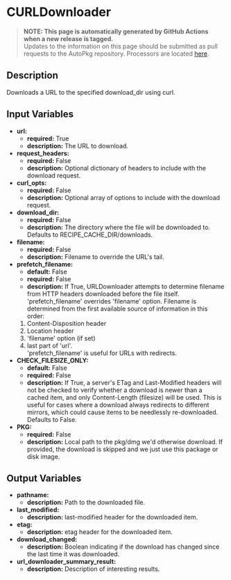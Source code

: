 # CURLDownloader

> **NOTE: This page is automatically generated by GitHub Actions when a new release is tagged.**<br />Updates to the information on this page should be submitted as pull requests to the AutoPkg repository. Processors are located [here](https://github.com/autopkg/autopkg/tree/master/Code/autopkglib).
## Description
Downloads a URL to the specified download\_dir using curl.

## Input Variables
- **url:**
    - **required:** True
    - **description:** The URL to download.
- **request\_headers:**
    - **required:** False
    - **description:** Optional dictionary of headers to include with the download request.
- **curl\_opts:**
    - **required:** False
    - **description:** Optional array of options to include with the download request.
- **download\_dir:**
    - **required:** False
    - **description:** The directory where the file will be downloaded to. Defaults to RECIPE\_CACHE\_DIR/downloads.
- **filename:**
    - **required:** False
    - **description:** Filename to override the URL's tail.
- **prefetch\_filename:**
    - **default:** False
    - **required:** False
    - **description:** If True, URLDownloader attempts to determine filename from HTTP headers downloaded before the file itself. 'prefetch\_filename' overrides 'filename' option. Filename is determined from the first available source of information in this order:
	1. Content-Disposition header
	2. Location header
	3. 'filename' option (if set)
	4. last part of 'url'.  
'prefetch\_filename' is useful for URLs with redirects.
- **CHECK\_FILESIZE\_ONLY:**
    - **default:** False
    - **required:** False
    - **description:** If True, a server's ETag and Last-Modified headers will not be checked to verify whether a download is newer than a cached item, and only Content-Length (filesize) will be used. This is useful for cases where a download always redirects to different mirrors, which could cause items to be needlessly re-downloaded. Defaults to False.
- **PKG:**
    - **required:** False
    - **description:** Local path to the pkg/dmg we'd otherwise download. If provided, the download is skipped and we just use this package or disk image.

## Output Variables
- **pathname:**
    - **description:** Path to the downloaded file.
- **last\_modified:**
    - **description:** last-modified header for the downloaded item.
- **etag:**
    - **description:** etag header for the downloaded item.
- **download\_changed:**
    - **description:** Boolean indicating if the download has changed since the last time it was downloaded.
- **url\_downloader\_summary\_result:**
    - **description:** Description of interesting results.


